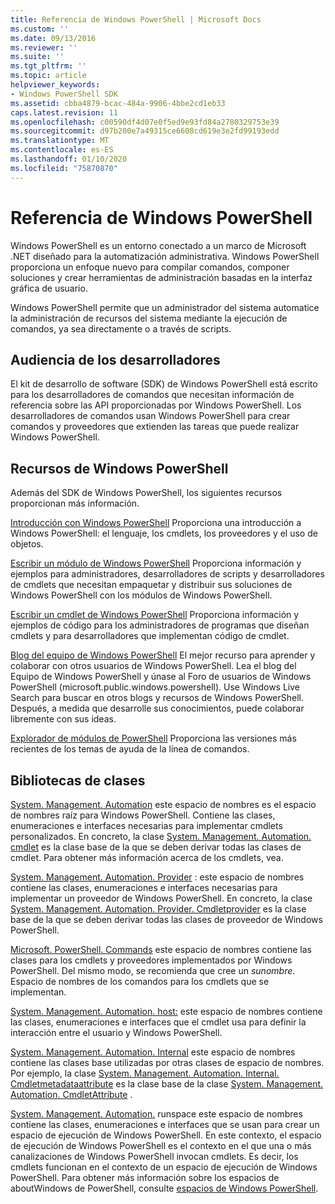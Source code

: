```yaml
---
title: Referencia de Windows PowerShell | Microsoft Docs
ms.custom: ''
ms.date: 09/13/2016
ms.reviewer: ''
ms.suite: ''
ms.tgt_pltfrm: ''
ms.topic: article
helpviewer_keywords:
- Windows PowerShell SDK
ms.assetid: cbba4879-bcac-484a-9906-4bbe2cd1eb33
caps.latest.revision: 11
ms.openlocfilehash: c00590df4d07e0f5ed9e93fd84a2780329753e39
ms.sourcegitcommit: d97b200e7a49315ce6608cd619e3e2fd99193edd
ms.translationtype: MT
ms.contentlocale: es-ES
ms.lasthandoff: 01/10/2020
ms.locfileid: "75870870"
---
```

# <a name="windows-powershell-reference"></a>Referencia de Windows PowerShell

Windows PowerShell es un entorno conectado a un marco de Microsoft .NET diseñado para la automatización administrativa. Windows PowerShell proporciona un enfoque nuevo para compilar comandos, componer soluciones y crear herramientas de administración basadas en la interfaz gráfica de usuario.

Windows PowerShell permite que un administrador del sistema automatice la administración de recursos del sistema mediante la ejecución de comandos, ya sea directamente o a través de scripts.

## <a name="developer-audience"></a>Audiencia de los desarrolladores

El kit de desarrollo de software (SDK) de Windows PowerShell está escrito para los desarrolladores de comandos que necesitan información de referencia sobre las API proporcionadas por Windows PowerShell. Los desarrolladores de comandos usan Windows PowerShell para crear comandos y proveedores que extienden las tareas que puede realizar Windows PowerShell.

## <a name="windows-powershell-resources"></a>Recursos de Windows PowerShell

Además del SDK de Windows PowerShell, los siguientes recursos proporcionan más información.

[Introducción con Windows PowerShell](/powershell/scripting/getting-started/getting-started-with-windows-powershell) Proporciona una introducción a Windows PowerShell: el lenguaje, los cmdlets, los proveedores y el uso de objetos.

[Escribir un módulo de Windows PowerShell](./module/writing-a-windows-powershell-module.md) Proporciona información y ejemplos para administradores, desarrolladores de scripts y desarrolladores de cmdlets que necesitan empaquetar y distribuir sus soluciones de Windows PowerShell con los módulos de Windows PowerShell.

[Escribir un cmdlet de Windows PowerShell](./cmdlet/writing-a-windows-powershell-cmdlet.md) Proporciona información y ejemplos de código para los administradores de programas que diseñan cmdlets y para desarrolladores que implementan código de cmdlet.

[Blog del equipo de Windows PowerShell](https://blogs.msdn.microsoft.com/PowerShell/) El mejor recurso para aprender y colaborar con otros usuarios de Windows PowerShell. Lea el blog del Equipo de Windows PowerShell y únase al Foro de usuarios de Windows PowerShell (microsoft.public.windows.powershell).
Use Windows Live Search para buscar en otros blogs y recursos de Windows PowerShell. Después, a medida que desarrolle sus conocimientos, puede colaborar libremente con sus ideas.

[Explorador de módulos de PowerShell](/powershell/module/) Proporciona las versiones más recientes de los temas de ayuda de la línea de comandos.

## <a name="class-libraries"></a>Bibliotecas de clases

[System. Management. Automation](/dotnet/api/System.Management.Automation) este espacio de nombres es el espacio de nombres raíz para Windows PowerShell. Contiene las clases, enumeraciones e interfaces necesarias para implementar cmdlets personalizados. En concreto, la clase [System. Management. Automation. cmdlet](/dotnet/api/System.Management.Automation.Cmdlet) es la clase base de la que se deben derivar todas las clases de cmdlet. Para obtener más información acerca de los cmdlets, vea.

[System. Management. Automation. Provider](/dotnet/api/System.Management.Automation.Provider) : este espacio de nombres contiene las clases, enumeraciones e interfaces necesarias para implementar un proveedor de Windows PowerShell. En concreto, la clase [System. Management. Automation. Provider. Cmdletprovider](/dotnet/api/System.Management.Automation.Provider.CmdletProvider) es la clase base de la que se deben derivar todas las clases de proveedor de Windows PowerShell.

[Microsoft. PowerShell. Commands](/dotnet/api/Microsoft.PowerShell.Commands) este espacio de nombres contiene las clases para los cmdlets y proveedores implementados por Windows PowerShell. Del mismo modo, se recomienda que cree un *sunombre*. Espacio de nombres de los comandos para los cmdlets que se implementan.

[System. Management. Automation. host:](/dotnet/api/System.Management.Automation.Host) este espacio de nombres contiene las clases, enumeraciones e interfaces que el cmdlet usa para definir la interacción entre el usuario y Windows PowerShell.

[System. Management. Automation. Internal](/dotnet/api/System.Management.Automation.Internal) este espacio de nombres contiene las clases base utilizadas por otras clases de espacio de nombres. Por ejemplo, la clase [System. Management. Automation. Internal. Cmdletmetadataattribute](/dotnet/api/System.Management.Automation.Internal.CmdletMetadataAttribute) es la clase base de la clase [System. Management. Automation. CmdletAttribute](/dotnet/api/System.Management.Automation.CmdletAttribute) .

[System. Management. Automation.](/dotnet/api/System.Management.Automation.Runspaces) runspace este espacio de nombres contiene las clases, enumeraciones e interfaces que se usan para crear un espacio de ejecución de Windows PowerShell. En este contexto, el espacio de ejecución de Windows PowerShell es el contexto en el que una o más canalizaciones de Windows PowerShell invocan cmdlets. Es decir, los cmdlets funcionan en el contexto de un espacio de ejecución de Windows PowerShell. Para obtener más información sobre los espacios de aboutWindows de PowerShell, consulte [espacios de Windows PowerShell](hosting/creating-runspaces.md).
